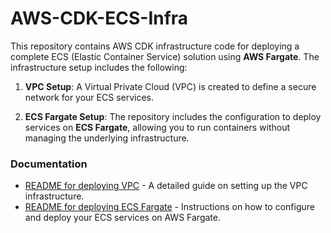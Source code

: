 # AWS-CDK-ECS-Infra

This repository contains AWS CDK infrastructure code for deploying a complete ECS (Elastic Container Service) solution using **AWS Fargate**. The infrastructure setup includes the following:

1. **VPC Setup**: A Virtual Private Cloud (VPC) is created to define a secure network for your ECS services.
   
2. **ECS Fargate Setup**: The repository includes the configuration to deploy services on **ECS Fargate**, allowing you to run containers without managing the underlying infrastructure.

### Documentation

- [README for deploying VPC](https://github.com/muhammad-ahmad-khan/AWS-CDK-ECS-Infra/blob/main/vpc/README.md) - A detailed guide on setting up the VPC infrastructure.
- [README for deploying ECS Fargate](https://github.com/muhammad-ahmad-khan/AWS-CDK-ECS-Infra/blob/main/ecs-fargate/README.md) - Instructions on how to configure and deploy your ECS services on AWS Fargate.
